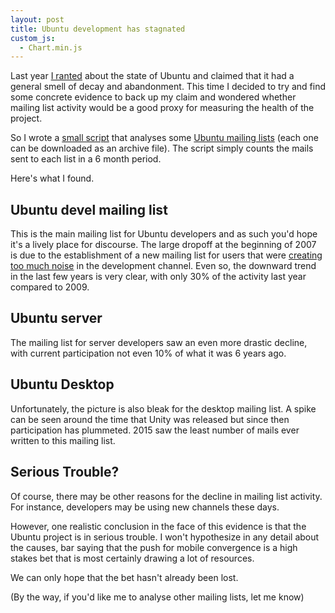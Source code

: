 ```yaml
---
layout: post
title: Ubuntu development has stagnated
custom_js:
  - Chart.min.js
---
```


Last year [I ranted](http://blog.kittysplit.com/goodbye-ubuntu/) about the state of Ubuntu and claimed that it had a general smell of decay and abandonment. This time I decided to try and find some concrete evidence to back up my claim and wondered whether mailing list activity would be a good proxy for measuring the health of the project.

So I wrote a [small script](https://github.com/caspii/analyse-mailing-list) that analyses some [Ubuntu mailing lists](https://lists.ubuntu.com/) (each one can be downloaded as an archive file). The script simply counts the mails sent to each list in a 6 month period.

Here's what I found.

## Ubuntu devel mailing list

This is the main mailing list for Ubuntu developers and as such you'd hope it's a lively place for discourse. The large dropoff at the beginning of 2007 is due to the establishment of a new mailing list for users that were [creating too much noise](https://lists.ubuntu.com/archives/ubuntu-devel/2006-December/023022.html) in the development channel. Even so, the downward trend in the last few years is very clear, with only 30% of the activity last year compared to 2009.

<canvas id="ubuntuDevel" width="600" height="300"></canvas>

## Ubuntu server

The mailing list for server developers saw an even more drastic decline, with current participation not even 10% of what it was 6 years ago.

<canvas id="ubuntuServer" width="600" height="300"></canvas>

## Ubuntu Desktop

Unfortunately, the picture is also bleak for the desktop mailing list. A spike can be seen around the time that Unity was released but since then participation has plummeted. 2015 saw the least number of mails ever written to this mailing list.

<canvas id="ubuntuDesktop" width="600" height="300"></canvas>

## Serious Trouble?

Of course, there may be other reasons for the decline in mailing list activity. For instance, developers may be using new channels these days.

However, one realistic conclusion in the face of this evidence is that the Ubuntu project is in serious trouble. I won't hypothesize in any detail about the causes, bar saying that the push for mobile convergence is a high stakes bet that is most certainly drawing a lot of resources.

We can only hope that the bet hasn't already been lost.

(By the way, if you'd like me to analyse other mailing lists, let me know)

<script>
//-----------------
//--Ubuntu Devel
//-----------------
var ctx = $("#ubuntuDevel").get(0).getContext("2d");
var data = {
    labels: ["2004-H2", "2005-H1", "2005-H2", "2006-H1", "2006-H2", "2007-H1", "2007-H2", "2008-H1", "2008-H2", "2009-H1", "2009-H2", "2010-H1", "2010-H2", "2011-H1", "2011-H2", "2012-H1", "2012-H2", "2013-H1", "2013-H2", "2014-H1", "2014-H2", "2015-H1", "2015-H2"],
    datasets: [
        {
            label: "Number of mails",
            fillColor: "rgba(220,220,220,0.5)",
            strokeColor: "#dd4814",
            pointColor: "rgba(220,220,220,1)",
            pointStrokeColor: "#fff",
            pointHighlightFill: "#fff",
            pointHighlightStroke: "rgba(220,220,220,1)",
            data: [2852, 5662,5513,5016,4098,758,1028,788,1412,1361,1460,1081,1324,1317,994,859,815,1147,509,443,207,210,255]
        }
    ]
};
var myLineChart = new Chart(ctx).Bar(data, {
    scaleShowLabels: true,
    barValueSpacing : 2,
    responsive: true
});

//-----------------
//--Ubuntu Server
//-----------------
var ctx = $("#ubuntuServer").get(0).getContext("2d");
var data = {
    labels: ["2005-H2", "2006-H1", "2006-H2", "2007-H1", "2007-H2", "2008-H1", "2008-H2", "2009-H1", "2009-H2", "2010-H1", "2010-H2", "2011-H1", "2011-H2", "2012-H1", "2012-H2", "2013-H1", "2013-H2", "2014-H1", "2014-H2", "2015-H1", "2015-H2"],
    datasets: [
        {
            label: "Number of mails",
            fillColor: "rgba(220,220,220,0.5)",
            strokeColor: "#dd4814",
            pointColor: "rgba(220,220,220,1)",
            pointStrokeColor: "#fff",
            pointHighlightFill: "#fff",
            pointHighlightStroke: "rgba(220,220,220,1)",
            data: [18,188,131,166,577,786,649,533,553,804,545,808,282,305,117,204,125,121,106,66,62]
        }
    ]
};
var myLineChart = new Chart(ctx).Bar(data, {
    scaleShowLabels: true,
    barValueSpacing : 2,
    responsive: true
});

//-----------------
//--Ubuntu Desktop
//-----------------
var ctx = $("#ubuntuDesktop").get(0).getContext("2d");
var data = {
    labels: ["2005-H1", "2005-H2", "2006-H1", "2006-H2", "2007-H1", "2007-H2", "2008-H1", "2008-H2", "2009-H1", "2009-H2", "2010-H1", "2010-H2", "2011-H1", "2011-H2", "2012-H1", "2012-H2", "2013-H1", "2013-H2", "2014-H1", "2014-H2", "2015-H1", "2015-H2"],
    datasets: [
        {
            label: "Number of mails",
            fillColor: "rgba(220,220,220,0.5)",
            strokeColor: "#dd4814",
            pointColor: "rgba(220,220,220,1)",
            pointStrokeColor: "#fff",
            pointHighlightFill: "#fff",
            pointHighlightStroke: "rgba(220,220,220,1)",
            data: [4, 143,591,229,145,209,267,297,243,245,217,132,412,439,304,255,132,132,125,88,59,96
],        }
    ]
};
var myLineChart = new Chart(ctx).Bar(data, {
    scaleShowLabels: true,
    barValueSpacing : 2,
    responsive: true
});

</script>
